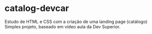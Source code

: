 # catalog-devcar
Estudo de HTML e CSS com a criação de uma landing page (catálogo)
Simples projeto, baseado em vídeo aula da Dev Superior.
